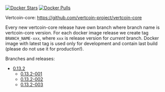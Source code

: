 [![Docker Stars](https://img.shields.io/docker/stars/exodusmovement/vertcoind.svg?style=flat-square)](https://hub.docker.com/r/exodusmovement/vertcoind/)
[![Docker Pulls](https://img.shields.io/docker/pulls/exodusmovement/vertcoind.svg?style=flat-square)](https://hub.docker.com/r/exodusmovement/vertcoind/)

Vertcoin-core: https://github.com/vertcoin-project/vertcoin-core

Every new vertcoin-core release have own branch where branch name is vertcoin-core version. For each docker image release we create tag `BRANCH_NAME-xxx`, where `xxx` is release version for *current* branch. Docker image with latest tag is used only for development and contain last build (please do not use it for production!).

Branches and releases:

  - [0.13.2](https://github.com/ExodusMovement/docker-vertcoind/tree/0.13.2)
    - [0.13.2-001](https://github.com/ExodusMovement/docker-vertcoind/tree/0.13.2-001)
    - [0.13.2-002](https://github.com/ExodusMovement/docker-vertcoind/tree/0.13.2-002)
    - [0.13.2-003](https://github.com/ExodusMovement/docker-vertcoind/tree/0.13.2-003)
